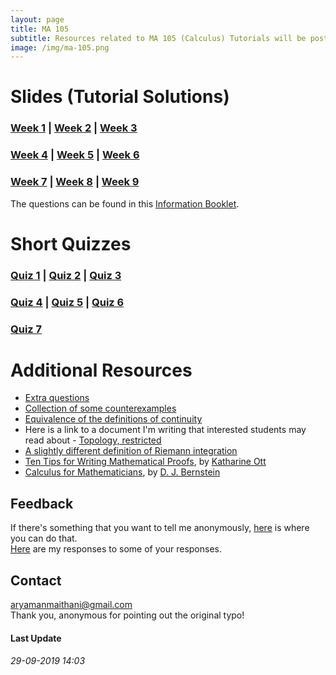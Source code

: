 ```yaml
---
layout: page
title: MA 105
subtitle: Resources related to MA 105 (Calculus) Tutorials will be posted here
image: /img/ma-105.png
---
```


# Slides (Tutorial Solutions)
### [Week 1](https://github.com/aryamanmaithani/ma-105-tut/blob/master/Slides/Week-1.pdf) | [Week 2](https://github.com/aryamanmaithani/ma-105-tut/blob/master/Slides/Week-2.pdf) | [Week 3](https://github.com/aryamanmaithani/ma-105-tut/blob/master/Slides/Week-3.pdf)  
### [Week 4](https://github.com/aryamanmaithani/ma-105-tut/blob/master/Slides/Week-4.pdf) | [Week 5](https://github.com/aryamanmaithani/ma-105-tut/blob/master/Slides/Week-5.pdf) | [Week 6](https://github.com/aryamanmaithani/ma-105-tut/blob/master/Slides/Week-6.pdf)
### [Week 7](https://github.com/aryamanmaithani/ma-105-tut/blob/master/Slides/Week-7.pdf) | [Week 8](https://github.com/aryamanmaithani/ma-105-tut/blob/master/Slides/Week-8.pdf) | [Week 9](https://github.com/aryamanmaithani/ma-105-tut/blob/master/Slides/Week-9.pdf) 
The questions can be found in this [Information Booklet](http://www.math.iitb.ac.in/~srg/courses/autumn2019/Booklet_29July2019.pdf).

# Short Quizzes
### [Quiz 1](https://github.com/aryamanmaithani/ma-105-tut/blob/master/Quizzes/Quiz-1.pdf) | [Quiz 2](https://github.com/aryamanmaithani/ma-105-tut/blob/master/Quizzes/Quiz-2.pdf) | [Quiz 3](https://github.com/aryamanmaithani/ma-105-tut/blob/master/Quizzes/Quiz-3.pdf)  
### [Quiz 4](https://github.com/aryamanmaithani/ma-105-tut/blob/master/Quizzes/Quiz-4.pdf) | [Quiz 5](https://github.com/aryamanmaithani/ma-105-tut/blob/master/Quizzes/Quiz-5.pdf) | [Quiz 6](https://github.com/aryamanmaithani/ma-105-tut/blob/master/Quizzes/Quiz-6.pdf)  
### [Quiz 7](https://github.com/aryamanmaithani/ma-105-tut/blob/master/Quizzes/Quiz-7.pdf) 

# Additional Resources
* [Extra questions](https://github.com/aryamanmaithani/ma-105-tut/blob/master/Extra%20Questions.pdf) 
* [Collection of some counterexamples](https://github.com/aryamanmaithani/ma-105-tut/blob/master/Additional%20resources/Counterexamples.pdf) 
* [Equivalence of the definitions of continuity](https://github.com/aryamanmaithani/ma-105-tut/blob/master/Equivalence%20of%20the%20two%20definitions%20of%20continuity.pdf)
* Here is a link to a document I'm writing that interested students may read about - [Topology, restricted](https://github.com/aryamanmaithani/ma-105-tut/blob/master/Additional%20resources/Topology%2C%20restricted.pdf) 
* [A slightly different definition of Riemann integration](https://github.com/aryamanmaithani/ma-105-tut/blob/master/Additional%20resources/Integration%20with%20tagged%20partition.pdf)
* [Ten Tips for Writing Mathematical Proofs](https://www.ms.uky.edu/~kott/proof_help.pdf), by [Katharine Ott](https://www.bates.edu/faculty-expertise/profile/katharine-a-ott/)
* [Calculus for Mathematicians](https://cr.yp.to/papers/calculus.pdf), by [D. J. Bernstein](https://cr.yp.to/djb.html)

## Feedback
If there's something that you want to tell me anonymously, [here](https://docs.google.com/forms/d/e/1FAIpQLScCRPfWX5aJUPLv-1UNiYHNxFfOOXHUiaK2ma2BDIkZ3k_VnA/viewform?usp=sf_link) is where you can do that.  
[Here](/tuts/ma-105/responses) are my responses to some of your responses.

## Contact
[aryamanmaithani@gmail.com](mailto:aryamanmaithani@gmail.com)  
Thank you, anonymous for pointing out the original typo!

#### Last Update
###### 29-09-2019 14:03